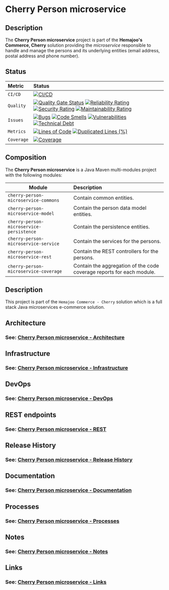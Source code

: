 # Cherry Person microservice

## Description

The **Cherry Person microservice** project is part of the **Hemajoo's Commerce, Cherry** solution providing the *microservice* responsible to handle and manage the persons and its underlying entities (email address, postal address and phone number).

## Status

| Metric     | Status                                                                                                                                                                                                                                                                                                                                                                                                                                                                                                                                                                                                                                                                                                                                                                                                                                                                                                                                                                                                                         |
|:-----------|:-------------------------------------------------------------------------------------------------------------------------------------------------------------------------------------------------------------------------------------------------------------------------------------------------------------------------------------------------------------------------------------------------------------------------------------------------------------------------------------------------------------------------------------------------------------------------------------------------------------------------------------------------------------------------------------------------------------------------------------------------------------------------------------------------------------------------------------------------------------------------------------------------------------------------------------------------------------------------------------------------------------------------------|
| `CI/CD`    | [![CI/CD](https://github.com/hemajoo-commerce/cherry-microservice-person/actions/workflows/build.yml/badge.svg?branch=main)](https://github.com/hemajoo-commerce/cherry-microservice-person/actions/workflows/build.yml)                                                                                                                                                                                                                                                                                                                                                                                                                                                                                                                                                                                                                                                                                                                                                                                                       |
| `Quality`  | [![Quality Gate Status](https://sonarcloud.io/api/project_badges/measure?project=com.hemajoo.commerce%3Acherry-microservice-person&metric=alert_status)](https://sonarcloud.io/summary/new_code?id=com.hemajoo.commerce%3Acherry-microservice-person) [![Reliability Rating](https://sonarcloud.io/api/project_badges/measure?project=com.hemajoo.commerce%3Acherry-microservice-person&metric=reliability_rating)](https://sonarcloud.io/summary/new_code?id=com.hemajoo.commerce%3Acherry-microservice-person) [![Security Rating](https://sonarcloud.io/api/project_badges/measure?project=com.hemajoo.commerce%3Acherry-microservice-person&metric=security_rating)](https://sonarcloud.io/summary/new_code?id=com.hemajoo.commerce%3Acherry-microservice-person) [![Maintainability Rating](https://sonarcloud.io/api/project_badges/measure?project=com.hemajoo.commerce%3Acherry-microservice-person&metric=sqale_rating)](https://sonarcloud.io/summary/new_code?id=com.hemajoo.commerce%3Acherry-microservice-person) |
| `Issues`   | [![Bugs](https://sonarcloud.io/api/project_badges/measure?project=com.hemajoo.commerce%3Acherry-microservice-person&metric=bugs)](https://sonarcloud.io/summary/new_code?id=com.hemajoo.commerce%3Acherry-microservice-person) [![Code Smells](https://sonarcloud.io/api/project_badges/measure?project=com.hemajoo.commerce%3Acherry-microservice-person&metric=code_smells)](https://sonarcloud.io/summary/new_code?id=com.hemajoo.commerce%3Acherry-microservice-person) [![Vulnerabilities](https://sonarcloud.io/api/project_badges/measure?project=com.hemajoo.commerce%3Acherry-microservice-person&metric=vulnerabilities)](https://sonarcloud.io/summary/new_code?id=com.hemajoo.commerce%3Acherry-microservice-person) [![Technical Debt](https://sonarcloud.io/api/project_badges/measure?project=com.hemajoo.commerce%3Acherry-microservice-person&metric=sqale_index)](https://sonarcloud.io/summary/new_code?id=com.hemajoo.commerce%3Acherry-microservice-person)                               |
| `Metrics`  | [![Lines of Code](https://sonarcloud.io/api/project_badges/measure?project=com.hemajoo.commerce%3Acherry-microservice-person&metric=ncloc)](https://sonarcloud.io/summary/new_code?id=com.hemajoo.commerce%3Acherry-microservice-person) [![Duplicated Lines (%)](https://sonarcloud.io/api/project_badges/measure?project=com.hemajoo.commerce%3Acherry-microservice-person&metric=duplicated_lines_density)](https://sonarcloud.io/summary/new_code?id=com.hemajoo.commerce%3Acherry-microservice-person)                                                                                                                                                                                                                                                                                                                                                                                                                                                                                                            |
| `Coverage` | [![Coverage](https://sonarcloud.io/api/project_badges/measure?project=com.hemajoo.commerce%3Acherry-microservice-person&metric=coverage)](https://sonarcloud.io/summary/new_code?id=com.hemajoo.commerce%3Acherry-microservice-person)                                                                                                                                                                                                                                                                                                                                                                                                                                                                                                                                                                                                                                                                                                                                                                                     |


## Composition

The **Cherry Person microservice** is a Java Maven multi-modules project with the following modules:

| Module                                   | Description                                                           |
|------------------------------------------|:----------------------------------------------------------------------|
| `cherry-person-microservice-commons`     | Contain common entities.                                              |
| `cherry-person-microservice-model`       | Contain the person data model entities.                               |
| `cherry-person-microservice-persistence` | Contain the persistence entities.                                     |
| `cherry-person-microservice-service`     | Contain the services for the persons.                                 |
| `cherry-person-microservice-rest`        | Contain the REST controllers for the persons.                         |
| `cherry-person-microservice-coverage`    | Contain the aggregation of the code coverage reports for each module. |

## Description

This project is part of the `Hemajoo Commerce - Cherry` solution which is a full stack Java microservices e-commerce solution.

## Architecture

### See: [Cherry Person microservice - Architecture](./doc/architecture.md)

## Infrastructure

### See: [Cherry Person microservice - Infrastructure](./doc/infrastructure.md)

## DevOps

### See: [Cherry Person microservice - DevOps](./doc/devops.md)

## REST endpoints

### See: [Cherry Person microservice - REST](./doc/rest.md)

## Release History

### See: [Cherry Person microservice - Release History](./doc/release_history.md)

## Documentation

### See: [Cherry Person microservice - Documentation](./doc/documentation.md)

## Processes

### See: [Cherry Person microservice - Processes](./doc/processes.md)

## Notes

### See: [Cherry Person microservice - Notes](./doc/notes.md)

## Links

### See: [Cherry Person microservice - Links](./doc/links.md)
